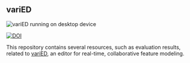 ## variED

![variED running on desktop device](https://s3.eu-central-1.amazonaws.com/de.ovgu.spldev.varied/varied.png)

[![DOI](https://zenodo.org/badge/234146875.svg)](https://zenodo.org/badge/latestdoi/234146875)

This repository contains several resources, such as evaluation results, related to [variED](https://github.com/ekuiter/variED/), an editor for real-time, collaborative feature modeling.
